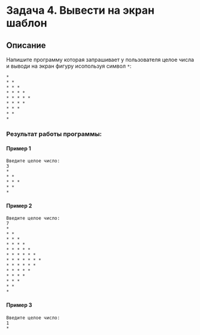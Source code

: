 # Задача 4. Вывести на экран шаблон

## Описание

Напишите программу которая запрашивает у пользователя целое числа и выводи на  экран фигуру исопользуя символ `*`:

```
* 
* * 
* * * 
* * * * 
* * * * * 
* * * * 
* * * 
* * 
*
```

### Результат работы программы:

#### Пример 1
```
Введите целое число:
3
* 
* * 
* * * 
* * 
* 
```

#### Пример 2
```
Введите целое число:
7
* 
* * 
* * * 
* * * * 
* * * * * 
* * * * * * 
* * * * * * * 
* * * * * * 
* * * * * 
* * * * 
* * * 
* * 
* 
```

#### Пример 3
```
Введите целое число:
1
* 
```